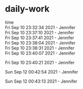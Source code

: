 # daily-work  
time  
Fri Sep 10 23:32:34 2021 - Jennifer  
Fri Sep 10 23:37:10 2021 - Jennifer  
Fri Sep 10 23:37:41 2021 - Jennifer  
Fri Sep 10 23:38:04 2021 - Jennifer  
Fri Sep 10 23:38:31 2021 - Jennifer  
Fri Sep 10 23:40:07 2021 - Jennifer
  
Fri Sep 10 23:40:21 2021 - Jennifer
  
Sun Sep 12 00:42:54 2021 - Jennifer
  
Sun Sep 12 00:43:13 2021 - Jennifer
  
